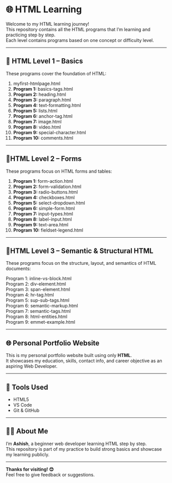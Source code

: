 # 🌐 HTML Learning 

Welcome to my HTML learning journey!  
This repository contains all the HTML programs that I’m learning and practicing step by step.  
Each level contains programs based on one concept or difficulty level.

---

## 📝 HTML Level 1 – Basics

These programs cover the foundation of HTML:

1. myfirst-htmlpage.html
2. **Program 1:** basics-tags.html
3. **Program 2:** heading.html  
4. **Program 3:** paragraph.html
5. **Program 4:** text-formatting.html
6. **Program 5:** lists.html
7. **Program 6:** anchor-tag.html  
8. **Program 7:** image.html
9. **Program 8:** video.html  
10. **Program 9:** special-character.html
11. **Program 10:** comments.html  

---

## 📝HTML Level 2 – Forms 

These programs focus on HTML forms and tables:
1. **Program 1:** form-action.html
2. **Program 2:** form-validation.html 
3. **Program 3:** radio-buttons.html
4. **Program 4:** checkboxes.html
5. **Program 5:** select-dropdown.html
6. **Program 6:** simple-form.html
7. **Program 7:** input-types.html
8. **Program 8:** label-input.html
9. **Program 9:** text-area.html
10. **Program 10:** fieldset-legend.html 

---

 ## 📝HTML Level 3 – Semantic & Structural HTML  
These programs focus on the structure, layout, and semantics of HTML documents:

Program 1: inline-vs-block.html  
Program 2: div-element.html  
Program 3: span-element.html  
Program 4: hr-tag.html  
Program 5: sup-sub-tags.html  
Program 6: semantic-markup.html  
Program 7: semantic-tags.html  
Program 8: html-entities.html  
Program 9: emmet-example.html

---

## 🌐 Personal Portfolio Website

This is my personal portfolio website built using only **HTML**.  
It showcases my education, skills, contact info, and career objective as an aspiring Web Developer.

---

## 🚀 Tools Used

- HTML5  
- VS Code  
- Git & GitHub  

---

## 🙋‍♂️ About Me

I’m **Ashish**, a beginner web developer learning HTML step by step.  
This repository is part of my practice to build strong basics and showcase my learning publicly.

---

**Thanks for visiting! 😊**  
Feel free to give feedback or suggestions.
